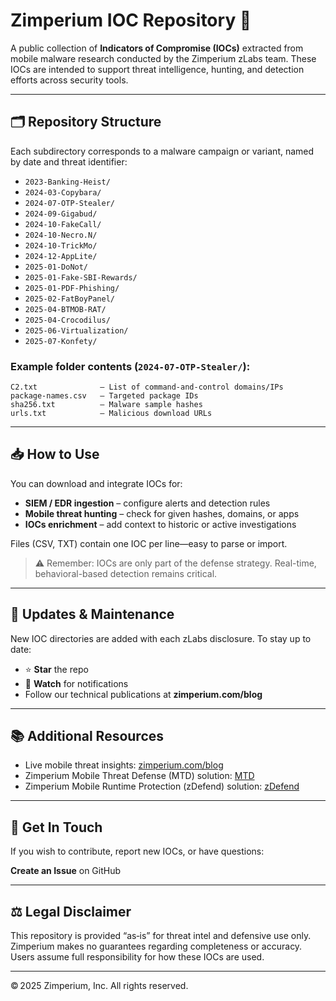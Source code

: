 # Zimperium IOC Repository 🔐

A public collection of **Indicators of Compromise (IOCs)** extracted from mobile malware research conducted by the Zimperium zLabs team. These IOCs are intended to support threat intelligence, hunting, and detection efforts across security tools.

---

## 🗂 Repository Structure

Each subdirectory corresponds to a malware campaign or variant, named by date and threat identifier:

- `2023-Banking-Heist/`
- `2024-03-Copybara/`
- `2024-07-OTP-Stealer/`
- `2024-09-Gigabud/`
- `2024-10-FakeCall/`
- `2024-10-Necro.N/`
- `2024-10-TrickMo/`
- `2024-12-AppLite/`
- `2025-01-DoNot/`
- `2025-01-Fake-SBI-Rewards/`
- `2025-01-PDF-Phishing/`
- `2025-02-FatBoyPanel/`
- `2025-04-BTMOB-RAT/`
- `2025-04-Crocodilus/`
- `2025-06-Virtualization/`
- `2025-07-Konfety/`

### Example folder contents (`2024-07-OTP-Stealer/`):
```
C2.txt              – List of command‑and‑control domains/IPs
package-names.csv   – Targeted package IDs
sha256.txt          – Malware sample hashes
urls.txt            – Malicious download URLs
```

---

## 📥 How to Use

You can download and integrate IOCs for:

- **SIEM / EDR ingestion** – configure alerts and detection rules
- **Mobile threat hunting** – check for given hashes, domains, or apps
- **IOCs enrichment** – add context to historic or active investigations

Files (CSV, TXT) contain one IOC per line—easy to parse or import.

> ⚠️ Remember: IOCs are only part of the defense strategy. Real-time, behavioral-based detection remains critical.

---

## 🔄 Updates & Maintenance

New IOC directories are added with each zLabs disclosure. To stay up to date:

- ⭐ **Star** the repo
- 🔔 **Watch** for notifications
- Follow our technical publications at **zimperium.com/blog**

---

## 📚 Additional Resources

- Live mobile threat insights: [zimperium.com/blog](https://www.zimperium.com/blog)  
- Zimperium Mobile Threat Defense (MTD) solution: [MTD](https://zimperium.com/mtd/mobile-threat-defense)  
- Zimperium Mobile Runtime Protection (zDefend) solution: [zDefend](https://zimperium.com/maps/zDefend)

---

## 📨 Get In Touch

If you wish to contribute, report new IOCs, or have questions:

**Create an Issue** on GitHub

---

## ⚖️ Legal Disclaimer

This repository is provided “as‑is” for threat intel and defensive use only. Zimperium makes no guarantees regarding completeness or accuracy. Users assume full responsibility for how these IOCs are used.

---

© 2025 Zimperium, Inc. All rights reserved.

